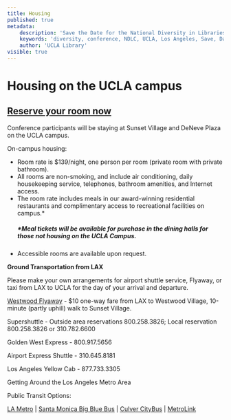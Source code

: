 ```yaml
---
title: Housing
published: true
metadata:
    description: 'Save the Date for the National Diversity in Libraries Conference (NDLC) 2016 UCLA, Los Angeles, California where library staff discuss issues relating to diversity.'
    keywords: 'diversity, conference, NDLC, UCLA, Los Angeles, Save, Date, national, 2016, what is diversity, diversity committee, housing, cost, venue, rates'
    author: 'UCLA Library'
visible: true
---
```


# Housing on the UCLA campus
## <a href="https://uclarh.webhotel.microsdc.us/bp/search_rooms.jsp?groupCode=LIB6A&checkinYear=2016&checkinDay=9&checkinMonth=8&numberOfNights=4&numberOfRooms=1&numberOfAdults=1" target="_blank">Reserve your room now</a>

Conference participants will be staying at Sunset Village and DeNeve Plaza on the UCLA campus.

On-campus housing:
+ Room rate is $139/night, one person per room (private room with private bathroom). 
+ All rooms are non-smoking, and include air conditioning, daily housekeeping service, telephones, bathroom 
 amenities, and Internet access.
+ The room rate includes meals in our award-winning residential restaurants and complimentary access to recreational
  facilities on campus.*
    ##### *Meal tickets will be available for purchase in the dining halls for those not housing on the UCLA Campus.
+ Accessible rooms are available upon request.

<strong>Ground Transportation from LAX</strong><br /> 
<p>Please make your own arrangements for airport shuttle service, Flyaway, or taxi from LAX to UCLA for the day of your
 arrival and departure.</p>
<p><a href="http://www.lawa.org/welcome_lax.aspx?id=4698" target="_blank">Westwood Flyaway</a>&nbsp;- $10 one-way fare 
from LAX to Westwood Village, 10-minute (partly uphill) walk to Sunset Village.</p>
<p>Supershuttle&nbsp;- Outside area reservations 800.258.3826; Local reservation 800.258.3826 or 310.782.6600</p>
<p>Golden West Express&nbsp;- 800.917.5656</p> 
<p>Airport Express Shuttle&nbsp;- 310.645.8181</p> 
<p>Los Angeles Yellow Cab - 877.733.3305</p>
<p>Getting Around the Los Angeles Metro Area</p>
<p>Public Transit Options:</p>
<p><a href="https://www.metro.net/" target="_blank">LA Metro</a> | <a href="https://www.bigbluebus.com/" target="_blank">Santa Monica Big Blue Bus</a> | <a href="http://www.culvercity.org/enjoy/culver-city-bus" target="_blank">Culver CityBus</a> | <a href="http://www.metrolinktrains.com/" target="_blank">MetroLink</a></p>

